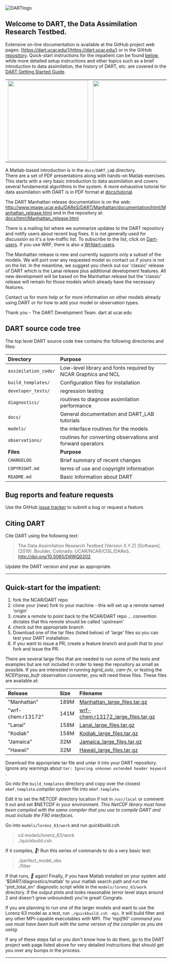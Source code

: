 
![DARTlogo](docs/images/Dartboard7.png)

## Welcome to DART, the Data Assimilation Research Testbed.

Extensive on-line documentation is available at the GitHub project web pages:
[https://dart.ucar.edu/](https://dart.ucar.edu/)
or in the GitHub [repository](docs/). Quick-start instructions for the impatient can be found [below](#QuickStart), while more detailed setup instructions and other topics such as a brief introduction to data assimilation, the history of DART, etc. are covered in the 
[DART Getting Started Guide](https://dart.ucar.edu/pages/Getting_Started.html). 

<table><tr>
<td><img height=250, src="./docs/images/DARTspaghettiSquare.gif"></td> 
<td><img height=250, src="./docs/images/science_nuggets/AssimAnim.gif"></td>
</tr></table>

A Matlab-based introduction is in the `docs/DART_LAB` directory.  
There are a set of PDF presentations along with hands-on Matlab exercises.  
This starts with a very basic introduction to data assimilation and covers 
several fundamental algorithms in the system.
A more exhaustive tutorial for data assimilation with DART is in PDF format at 
[docs/tutorial](docs/tutorial/index.html).

The DART Manhattan release documentation is on the web:
http://www.image.ucar.edu/DAReS/DART/Manhattan/documentation/html/Manhattan_release.html
and in the repository at:
[docs/html/Manhattan_release.html](docs/html/Manhattan_release.html)

There is a mailing list where we summarize updates to the DART repository
and notify users about recent bug fixes.
It is not generally used for discussion so it's a low-traffic list.
To subscribe to the list, click on
[Dart-users](http://mailman.ucar.edu/mailman/listinfo/dart-users).
If you use WRF, there is also a
[Wrfdart-users](http://mailman.ucar.edu/mailman/listinfo/wrfdart-users).

The Manhattan release is new and currently supports only a subset of the 
models.  We will port over any requested model so contact us if yours
is not on the list.  In the meantime, we suggest you check out our
'classic' release of DART which is the Lanai release plus additional
development features.  All new development will be based on the
Manhattan release but the 'classic' release will remain for those
models which already have the necessary features.

Contact us for more help or for more information on other models already
using DART or for how to add your model or observation types.

Thank you -
The DART Development Team.
dart at ucar.edu

## DART source code tree

The top level DART source code tree contains the following directories and files:

| Directory            | Purpose  |
| :--------------      | :------- |
| `assimilation_code/` | Low-level library and fonts required by NCAR Graphics and NCL |
| `build_templates/`   | Configuration files for installation |
| `developer_tests/`   | regression testing |
| `diagnostics/`       | routines to diagnose assimilation performance |
| `docs/`              | General documentation and DART_LAB tutorials |
| `models/`            | the interface routines for the models |
| `observations/`      | routines for converting observations and forward operators |
| **Files**            | **Purpose** |
| `CHANGELOG`          | Brief summary of recent changes |
| `COPYRIGHT.md`       | terms of use and copyright information |
| `README.md`          | Basic Information about DART |

## Bug reports and feature requests

Use the GitHub [issue tracker](https://github.com/NCAR/DART/issues) 
to submit a bug or request a feature.

## Citing DART

Cite DART using the following text:

> The Data Assimilation Research Testbed (Version X.Y.Z) [Software]. (2019). Boulder, Colorado: UCAR/NCAR/CISL/DAReS.  http://doi.org/10.5065/D6WQ0202

Update the DART version and year as appropriate.

---

<a name="QuickStart"></a>
## Quick-start for the impatient:

1. fork the NCAR/DART repo
1. clone your (new) fork to your machine - this will set up a remote named 'origin'
1. create a remote to point back to the NCAR/DART repo ... convention dictates that this remote should be called 'upstream'
1. check out the appropriate branch
1. Download one of the tar files (listed below) of 'large' files so you can test your DART installation.
1. If you want to issue a PR, create a feature branch and push that to your fork and issue the PR.

There are several large files that are needed to run some of the tests and examples but are not included
in order to keep the repository as small as possible. If you are interested in running *bgrid_solo*, 
*cam-fv*, or testing the *NCEP/prep_bufr* observation converter, you will need these files.
These files are available at:

| Release                | Size   | Filename  |
| :--------------        | :----- | :-------- |
| "Manhattan"        |  189M  | [Manhattan_large_files.tar.gz](https://www.image.ucar.edu/pub/DART/Release_datasets/Manhattan_large_files.tar.gz) |
| "wrf-chem.r13172"  |  141M  | [wrf-chem.r13172_large_files.tar.gz](https://www.image.ucar.edu/pub/DART/Release_datasets/wrf-chem.r13172_large_files.tar.gz) |
| "Lanai"            |  158M  | [Lanai_large_files.tar.gz](https://www.image.ucar.edu/pub/DART/Release_datasets/Lanai_large_files.tar.gz) |
| "Kodiak"           |  158M  | [Kodiak_large_files.tar.gz](https://www.image.ucar.edu/pub/DART/Release_datasets/Kodiak_large_files.tar.gz) |
| "Jamaica"          |   32M  | [Jamaica_large_files.tar.gz](https://www.image.ucar.edu/pub/DART/Release_datasets/Jamaica_large_files.tar.gz) |
| "Hawaii"           |   32M  | [Hawaii_large_files.tar.gz](https://www.image.ucar.edu/pub/DART/Release_datasets/Hawaii_large_files.tar.gz) |

Download the appropriate tar file and untar it into your DART repository. Ignore any warnings about
```tar: Ignoring unknown extended header keyword``` .

Go into the `build_templates` directory and copy over the closest
`mkmf.template`._compiler.system_ file into `mkmf.template`.

Edit it to set the NETCDF directory location if not in `/usr/local`
or comment it out and set $NETCDF in your environment.  *This NetCDF 
library must have been compiled with the same compiler
that you use to compile DART and must include the F90 interfaces.*

Go into `models/lorenz_63/work` and run *quickbuild.csh*.

> cd models/lorenz_63/work  
> ./quickbuild.csh  

If it compiles, *:tada:*!  Run this series of commands to do a very basic test:

> ./perfect_model_obs  
> ./filter  

If that runs, *:tada:* again!  Finally, if you have Matlab installed on
your system add '$DART/diagnostics/matlab' to your matlab search path 
and run the 'plot_total_err' diagnostic script while in the 
`models/lorenz_63/work` directory.  If the output plots and looks 
reasonable (error level stays around 2 and doesn't grow unbounded) 
you're great!  Congrats.

If you are planning to run one of the larger models and want to
use the Lorenz 63 model as a test, run ```./quickbuild.csh -mpi```.
It will build filter and any other MPI-capable executables with MPI.
*The 'mpif90' command you use must have been built with the same 
version of the compiler as you are using.*

If any of these steps fail or you don't know how to do them, go to the
DART project web page listed above for very detailed instructions that
should get you over any bumps in the process.

---
